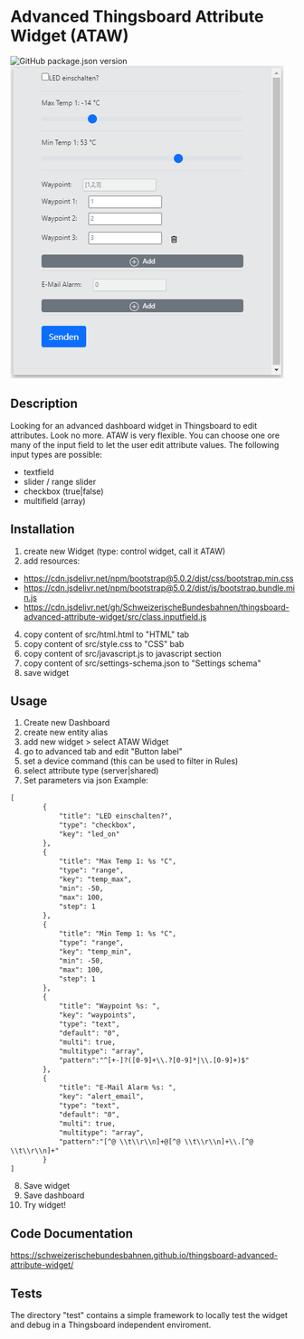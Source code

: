 # Advanced Thingsboard Attribute Widget (ATAW)
![GitHub package.json version](https://img.shields.io/github/package-json/v/SchweizerischeBundesbahnen/thingsboard-advanced-attribute-widget)
![Screenshot](/assets/images/screenshot.png "Screenshot")
## Description
Looking for an advanced dashboard widget in Thingsboard to edit attributes. Look no more. ATAW is very flexible. You can choose one ore many of the input field to let the user edit attribute values. The following input types are possible:
- textfield
- slider / range slider
- checkbox (true|false)
- multifield (array)

## Installation
1. create new Widget (type: control widget, call it ATAW)
2. add resources:
- https://cdn.jsdelivr.net/npm/bootstrap@5.0.2/dist/css/bootstrap.min.css
- https://cdn.jsdelivr.net/npm/bootstrap@5.0.2/dist/js/bootstrap.bundle.min.js
- https://cdn.jsdelivr.net/gh/SchweizerischeBundesbahnen/thingsboard-advanced-attribute-widget/src/class.inputfield.js
4. copy content of src/html.html to "HTML" tab
5. copy content of src/style.css to "CSS" bab
6. copy content of src/javascript.js to javascript section
7. copy content of src/settings-schema.json to "Settings schema"
8. save widget

## Usage
1. Create new Dashboard
2. create new entity alias
3. add new widget > select ATAW Widget
4. go to advanced tab and edit "Button label"
5. set a device command (this can be used to filter in Rules)
6. select attribute type (server|shared)
7. Set parameters via json
Example:
```
[
        {
            "title": "LED einschalten?",
            "type": "checkbox",
            "key": "led_on"
        },
        {
            "title": "Max Temp 1: %s °C",
            "type": "range",
            "key": "temp_max",
            "min": -50,
            "max": 100,
            "step": 1
        },
        {
            "title": "Min Temp 1: %s °C",
            "type": "range",
            "key": "temp_min",
            "min": -50,
            "max": 100,
            "step": 1
        },
        {
            "title": "Waypoint %s: ",
            "key": "waypoints",
            "type": "text",
            "default": "0",
            "multi": true,
            "multitype": "array",
            "pattern":"^[+-]?([0-9]+\\.?[0-9]*|\\.[0-9]+)$"
        },
        {
            "title": "E-Mail Alarm %s: ",
            "key": "alert_email",
            "type": "text",
            "default": "0",
            "multi": true,
            "multitype": "array",
            "pattern":"[^@ \\t\\r\\n]+@[^@ \\t\\r\\n]+\\.[^@ \\t\\r\\n]+"
        }
]
```
8. Save widget
9. Save dashboard
10. Try widget!

## Code Documentation
https://schweizerischebundesbahnen.github.io/thingsboard-advanced-attribute-widget/

## Tests
The directory "test" contains a simple framework to locally test the widget and debug in a Thingsboard independent enviroment.
